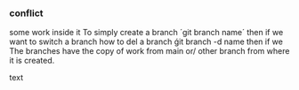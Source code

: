 ### conflict
some work inside it
To simply create a branch 
´git branch name´
then if we want to switch a branch
how to del a branch
ǵit branch -d name
then if we 
The branches have the copy of work from main or/ other branch from where it is created.


text